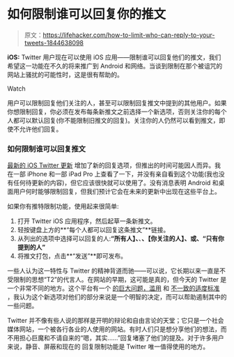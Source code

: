 # 如何限制谁可以回复你的推文

> 原文：<https://lifehacker.com/how-to-limit-who-can-reply-to-your-tweets-1844638098>

**iOS:** Twitter 用户现在可以使用 iOS 应用——限制谁可以回复他们的推文，我们希望这一功能在不久的将来推广到 Android 和网络。当谈到限制在那个被诅咒的网站上骚扰的可能性时，这是很有帮助的。

Watch

用户可以限制回复他们关注的人，甚至可以限制回复推文中提到的其他用户。如果你想限制回复，你必须在发布每条新推文之前选择一个新选项，否则关注你的每个人都可以默认回复(你不能限制旧推文的回复)。关注你的人仍然可以看到推文，即使不允许他们回复。

### 如何限制谁可以回复推文

[最新的 iOS Twitter 更新](https://apps.apple.com/us/app/twitter/id333903271) 增加了新的回复选项，但推出的时间可能因人而异。我在一部 iPhone 和一部 iPad Pro 上查看了一下，并没有亲自看到这个功能(我也没有任何待更新的内容)，但它应该很快就可以使用了。没有消息表明 Android 和桌面用户何时能够限制回复，但我们预计它会在未来的更新中出现在这些平台上。

如果你有推特限制功能，使用起来很简单:

1.  打开 Twitter iOS 应用程序，然后起草一条新推文。
2.  轻按键盘上方的**“每个人都可以回复这条推文”**链接。
3.  从列出的选项中选择可以回复的人:**“所有人】、**、**、【你关注的人】、**或**、“只有你提到的人”**
4.  将推文打包，点击**“发送”**即可发布。

一些人认为这一特性与 Twitter 的精神背道而驰——可以说，它长期以来一直是不受限制的思想“T2”的代言人。在网站的早期，这可能是真的，但今天的 Twitter 是一个非常不同的地方。这个平台有一个 [的巨大问题，滥用](https://www.cnbc.com/2019/06/07/how-trolls-use-twitter-lists-to-target-and-harass-other-users.html) 和 [不一致的适度标准](https://www.amnesty.org/en/latest/research/2018/03/online-violence-against-women-chapter-4/) ，我认为这个新选项对他们的部分来说是一个明智的决定，而可以帮助遏制其中的一些问题。

Twitter 并不像有些人说的那样是开明的辩论和自由言论的天堂；它只是一个社会媒体网站，一个被各行各业的人使用的网站。有时人们只是想分享他们的想法，而不用担心巨魔和不请自来的“嗯，其实……”回复堵塞了他们的提及。对于许多用户来说，静音、屏蔽和现在的 回复限制功能是 Twitter 唯一值得使用的地方。